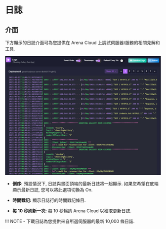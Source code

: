 # 日誌

## 介面
下方顯示的日誌介面可為您提供在 Arena Cloud 上調試伺服器/服務的相關見解和工具.

![部署按鈕](../../images/logs-view.jpg)

- **倒序:** 預設情況下, 日誌與畫面頂端的最新日誌將一起顯示. 如果您希望在底端顯示最新日誌, 您可以將此選項切換為 On.

- **時間戳記:** 顯示日誌行的時間戳記條目.

- **每 10 秒刷新一次:** 每 10 秒輪詢 Arena Cloud 以獲取更新日誌.

!!! NOTE
    - 下載日誌為您提供來自所選伺服器的最新 10,000 條日誌.


